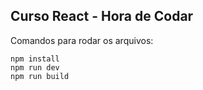 ## Curso React - Hora de Codar

Comandos para rodar os arquivos:

```
npm install
npm run dev
npm run build
```
